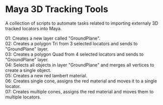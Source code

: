 # Maya 3D Tracking Tools

A collection of scripts to automate tasks related to importing externaly 3D tracked locators into Maya.

01: Creates a new layer called "GroundPlane".<br>
02: Creates a polygon Tri from 3 selected locators and sends to "GroundPlane" layer.<br>
03: Creates a polygon Quad from 4 selected locators and sends to "GroundPlane" layer.<br>
04: Selects all objects in layer "GroundPlane" and merges all vertices to create a single object.<br>
05: Creates a new red lambert material.<br>
06: Creates single cone, assigns the red material and moves it to a single locator.<br>
07: Creates multiple cones, assigns the red material and moves them to multiple locators.<br>